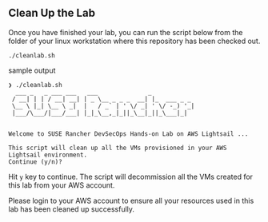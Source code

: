 ## Clean Up the Lab

Once you have finished your lab, you can run the script below from the folder of your linux workstation where this repository has been checked out. 

```
./cleanlab.sh
```
sample output

```
❯ ./cleanlab.sh
  ___ _   _ ___ ___   ___              _
 / __| | | / __| __| | _ \__ _ _ _  __| |_  ___ _ _
 \__ \ |_| \__ \ _|  |   / _` | ' \/ _| ' \/ -_) '_|
 |___/\___/|___/___| |_|_\__,_|_||_\__|_||_\___|_|


Welcome to SUSE Rancher DevSecOps Hands-on Lab on AWS Lightsail ...

This script will clean up all the VMs provisioned in your AWS Lightsail environment.
Continue (y/n)?
```

Hit `y` key to continue. The script will decommission all the VMs created for this lab from your AWS account. 

Please login to your AWS account to ensure all your resources used in this lab has been cleaned up successfully.


